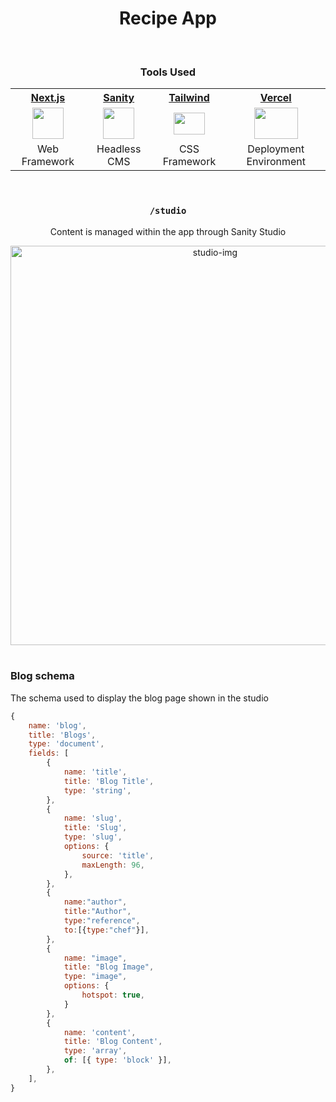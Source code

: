 <div align="center">
    <h1>Recipe App</h1>
    <br>
  <h3>Tools Used</h3>
<table>
  <tr>
    <th><a href="https://nextjs.org/">Next.js</a></th>
    <th><a href="https://www.sanity.io/">Sanity</a></th>
    <th><a href="https://tailwindcss.com/">Tailwind</a></th>
    <th><a href="https://vercel.com/">Vercel</a></th>
  </tr>
  <tr>
    <td align="center"><a href="https://nextjs.org/"><img src="https://github.com/yousefelassal/recipe-app/assets/76617202/1dd1f8a5-1510-4669-871d-d6a1319d9bae" width="50px" height="50px"></a></td>
    <td align="center"><a href="https://www.sanity.io/"><img src="https://github.com/yousefelassal/recipe-app/assets/76617202/0b9c8a51-7dde-4695-8f80-42811d2442a3" width="50px" height="50px"></a></td>
    <td align="center"><a href="https://tailwindcss.com/"><img src="https://upload.wikimedia.org/wikipedia/commons/thumb/d/d5/Tailwind_CSS_Logo.svg/2048px-Tailwind_CSS_Logo.svg.png" width="50px" height="35px"></a></td>
    <td align="center"><a href="https://vercel.com/"><img src="https://logowik.com/content/uploads/images/vercel1868.jpg" width="70px" height="50px"></a></td>
  </tr>
  <tr>
    <td align="center">Web Framework</td>
    <td align="center">Headless CMS</td>
    <td align="center">CSS Framework</td>
    <td align="center">Deployment Environment</td>
  </tr>
</table>
    <br>

<h3><code>/studio</code></h3>
<p>Content is managed within the app through Sanity Studio</p>
<img width="639" alt="studio-img" src="https://github.com/yousefelassal/recipe-app/assets/76617202/dcf11f90-9712-4203-b9c5-ccedaace590a">
<br>
<div align="left">
<br>

<h3>Blog schema</h3>
<p>The schema used to display the blog page shown in the studio</p>

```js
{
    name: 'blog',
    title: 'Blogs',
    type: 'document',
    fields: [
        {
            name: 'title',
            title: 'Blog Title',
            type: 'string',
        },
        {
            name: 'slug',
            title: 'Slug',
            type: 'slug',
            options: {
                source: 'title',
                maxLength: 96,
            },
        },
        {
            name:"author",
            title:"Author",
            type:"reference",
            to:[{type:"chef"}],
        },
        {
            name: "image",
            title: "Blog Image",
            type: "image",
            options: {
                hotspot: true,
            }
        },
        {
            name: 'content',
            title: 'Blog Content',
            type: 'array',
            of: [{ type: 'block' }],
        },
    ],
}
```

</div
    
</div>


